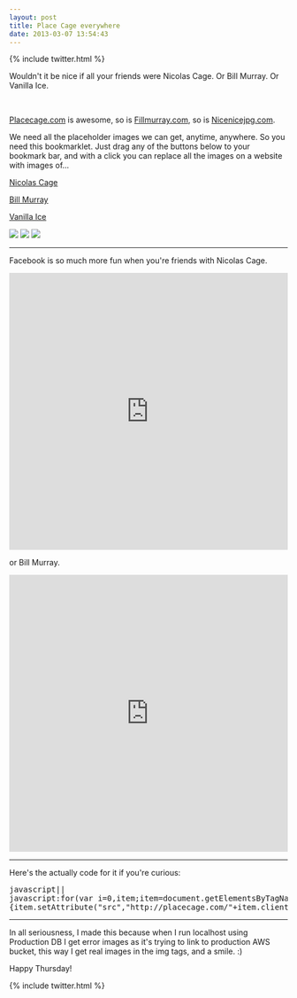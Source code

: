```yaml
---
layout: post
title: Place Cage everywhere
date: 2013-03-07 13:54:43
---
```


{% include twitter.html %}

Wouldn't it be nice if all your friends were Nicolas Cage. Or Bill Murray. Or Vanilla Ice.

<div class="slide-place-cage" onclick="window.open('/images/13030701.png')">&nbsp;</div>

[Placecage.com](http://www.placecage.com/) is awesome, so is [Fillmurray.com](http://fillmurray.com), so is [Nicenicejpg.com](http://nicenicejpg.com/).

We need all the placeholder images we can get, anytime, anywhere. So you need this bookmarklet.
Just drag any of the buttons below to your bookmark bar, and with a click you can replace all the images on a website with images of...

<a href="javascript:for(var i=0,item;item=document.getElementsByTagName('img')[i];i++){item.setAttribute('src','http://placecage.com/'+item.clientWidth+'/'+item.clientHeight)}" class="big-button green">Nicolas Cage</a>

<a href="javascript:for(var i=0,item;item=document.getElementsByTagName('img')[i];i++){item.setAttribute('src','http://fillmurray.com/g/'+item.clientWidth+'/'+item.clientHeight)}" class="big-button red">Bill Murray</a>

<a href="javascript:for(var i=0,item;item=document.getElementsByTagName('img')[i];i++){item.setAttribute('src','http://nicenicejpg.com/'+item.clientWidth+'/'+item.clientHeight)}" class="big-button yellow">Vanilla Ice</a>


<img src="http://placecage.com/g/80/200" />
<img src="http://placecage.com/g/310/200" />
<img src="http://placecage.com/g/100/200" />

---

Facebook is so much more fun when you're friends with Nicolas Cage.

<iframe src="http://vine.co/v/bH0jaqxl9jZ/card" width="100%" height="500" frameborder="0"></iframe>

or Bill Murray.

<iframe src="http://vine.co/v/bH0VaxuHvBY/card" width="100%" height="500" frameborder="0"></iframe>

---

Here's the actually code for it if you're curious:

<pre>javascript||
javascript:for(var i=0,item;item=document.getElementsByTagName("img")[i];i++)
{item.setAttribute("src","http://placecage.com/"+item.clientWidth+"/"+item.clientHeight)}
</pre>

---

In all seriousness, I made this because when I run localhost using Production DB I get error images as it's trying to link to production AWS bucket, this way I get real images in the img tags, and a smile. :)

Happy Thursday!

{% include twitter.html %}